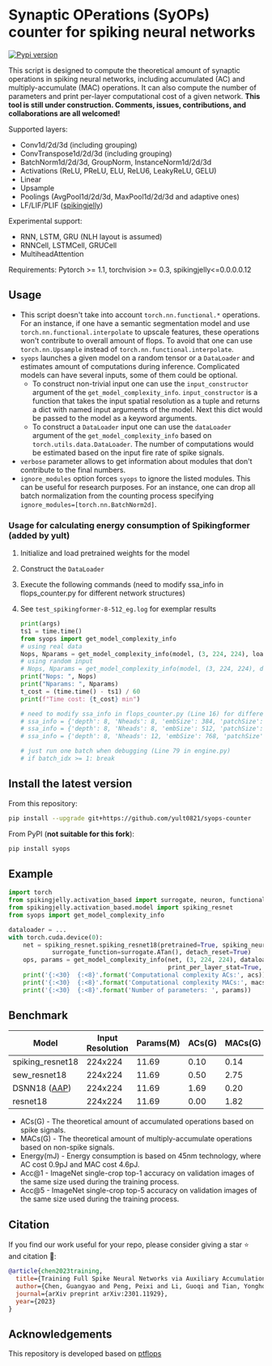 # Synaptic OPerations (SyOPs) counter for spiking neural networks
[![Pypi version](https://img.shields.io/pypi/v/syops.svg)](https://pypi.org/project/syops/)
<!-- [![Build Status](https://travis-ci.com/iCGY96/syops-counter.svg?branch=master)](https://travis-ci.com/iCGY96/syops-counter) -->

This script is designed to compute the theoretical amount of synaptic operations 
in spiking neural networks, including accumulated (AC) and multiply-accumulate (MAC) operations. 
It can also compute the number of parameters and
print per-layer computational cost of a given network.
__This tool is still under construction. 
Comments, issues, contributions, and collaborations are all welcomed!__


Supported layers:
- Conv1d/2d/3d (including grouping)
- ConvTranspose1d/2d/3d (including grouping)
- BatchNorm1d/2d/3d, GroupNorm, InstanceNorm1d/2d/3d
- Activations (ReLU, PReLU, ELU, ReLU6, LeakyReLU, GELU)
- Linear
- Upsample
- Poolings (AvgPool1d/2d/3d, MaxPool1d/2d/3d and adaptive ones)
- LF/LIF/PLIF ([spikingjelly](https://github.com/fangwei123456/spikingjelly))

Experimental support:
- RNN, LSTM, GRU (NLH layout is assumed)
- RNNCell, LSTMCell, GRUCell
- MultiheadAttention

Requirements: Pytorch >= 1.1, torchvision >= 0.3, spikingjelly<=0.0.0.0.12

## Usage

- This script doesn't take into account `torch.nn.functional.*` operations. For an instance, if one have a semantic segmentation model and use `torch.nn.functional.interpolate` to upscale features, these operations won't contribute to overall amount of flops. To avoid that one can use `torch.nn.Upsample` instead of `torch.nn.functional.interpolate`.
- `syops` launches a given model on a random tensor or a `DataLoader` and estimates amount of computations during inference. Complicated models can have several inputs, some of them could be optional. 
	- To construct non-trivial input one can use the `input_constructor` argument of the `get_model_complexity_info`. `input_constructor` is a function that takes the input spatial resolution as a tuple and returns a dict with named input arguments of the model. Next this dict would be passed to the model as a keyword arguments.
	- To construct a `DataLoader` input one can use the `dataLoader` argument of the `get_model_complexity_info` based on `torch.utils.data.DataLoader`. The number of computations would be estimated based on the input fire rate of spike signals.
- `verbose` parameter allows to get information about modules that don't contribute to the final numbers.
- `ignore_modules` option forces `syops` to ignore the listed modules. This can be useful
for research purposes. For an instance, one can drop all batch normalization from the counting process
specifying `ignore_modules=[torch.nn.BatchNorm2d]`.

### Usage for calculating energy consumption of Spikingformer (added by yult)
1. Initialize and load pretrained weights for the model
2. Construct the `DataLoader`
3. Execute the following commands (need to modify ssa_info in flops_counter.py for different network structures)
4. See `test_spikingformer-8-512_eg.log` for exemplar results
   
    ```python
    print(args)
    ts1 = time.time()
    from syops import get_model_complexity_info
    # using real data
    Nops, Nparams = get_model_complexity_info(model, (3, 224, 224), loader_eval, as_strings=True, print_per_layer_stat=True, verbose=True, syops_units='Mac', param_units=' ', output_precision=3)
    # using random input
    # Nops, Nparams = get_model_complexity_info(model, (3, 224, 224), dataloader=None, as_strings=True, print_per_layer_stat=True, verbose=True, syops_units='Mac', param_units=' ', output_precision=3)
    print("Nops: ", Nops)
    print("Nparams: ", Nparams)
    t_cost = (time.time() - ts1) / 60
    print(f"Time cost: {t_cost} min")

    # need to modify ssa_info in flops_counter.py (Line 16) for different network structures
    # ssa_info = {'depth': 8, 'Nheads': 8, 'embSize': 384, 'patchSize': 14, 'Tsteps': 4}  # lifconvbn-8-384
    # ssa_info = {'depth': 8, 'Nheads': 8, 'embSize': 512, 'patchSize': 14, 'Tsteps': 4}  # lifconvbn-8-512
    # ssa_info = {'depth': 8, 'Nheads': 12, 'embSize': 768, 'patchSize': 14, 'Tsteps': 4}  # lifconvbn-8-768

    # just run one batch when debugging (Line 79 in engine.py)
    # if batch_idx >= 1: break
    ```

## Install the latest version
From this repository:
```bash
pip install --upgrade git+https://github.com/yult0821/syops-counter
```

From PyPI (**not suitable for this fork**):
```bash
pip install syops
```

## Example
```python
import torch
from spikingjelly.activation_based import surrogate, neuron, functional
from spikingjelly.activation_based.model import spiking_resnet
from syops import get_model_complexity_info

dataloader = ...
with torch.cuda.device(0):
    net = spiking_resnet.spiking_resnet18(pretrained=True, spiking_neuron=neuron.IFNode, 
			surrogate_function=surrogate.ATan(), detach_reset=True)
    ops, params = get_model_complexity_info(net, (3, 224, 224), dataloader, as_strings=True,
                                            print_per_layer_stat=True, verbose=True)
    print('{:<30}  {:<8}'.format('Computational complexity ACs:', acs))
    print('{:<30}  {:<8}'.format('Computational complexity MACs:', macs))
    print('{:<30}  {:<8}'.format('Number of parameters: ', params))
```

## Benchmark
Model             | Input Resolution | Params(M) | ACs(G)  | MACs(G) | Energy (mJ) | Acc@1       | Acc@5
---               |---               |---        |---      |---      |---          | ---         |---
spiking_resnet18  |224x224           | 11.69     | 0.10    | 0.14    | 0.734       | 62.32       | 84.05
sew_resnet18      |224x224           | 11.69     | 0.50    | 2.75    | 13.10       | 63.18       | 84.53
DSNN18 ([AAP](https://github.com/iCGY96/AAP)) | 224x224 | 11.69 | 1.69 | 0.20 | 2.44 | 63.46     | 85.14
resnet18          |224x224           | 11.69     | 0.00    | 1.82    | 8.372       | 69.76       | 89.08


* ACs(G) - The theoretical amount of accumulated operations based on spike signals.
* MACs(G) - The theoretical amount of multiply-accumulate operations based on non-spike signals.
* Energy(mJ) - Energy consumption is based on 45nm technology, where AC cost 0.9pJ and MAC cost 4.6pJ.
* Acc@1 - ImageNet single-crop top-1 accuracy on validation images of the same size used during the training process.
* Acc@5 - ImageNet single-crop top-5 accuracy on validation images of the same size used during the training process.


## Citation

If you find our work useful for your repo, please consider giving a star :star: and citation :beer::

```bibtex
@article{chen2023training,
  title={Training Full Spike Neural Networks via Auxiliary Accumulation Pathway},
  author={Chen, Guangyao and Peng, Peixi and Li, Guoqi and Tian, Yonghong},
  journal={arXiv preprint arXiv:2301.11929},
  year={2023}
}
```

## Acknowledgements

This repository is developed based on [ptflops](https://github.com/sovrasov/flops-counter.pytorch)
